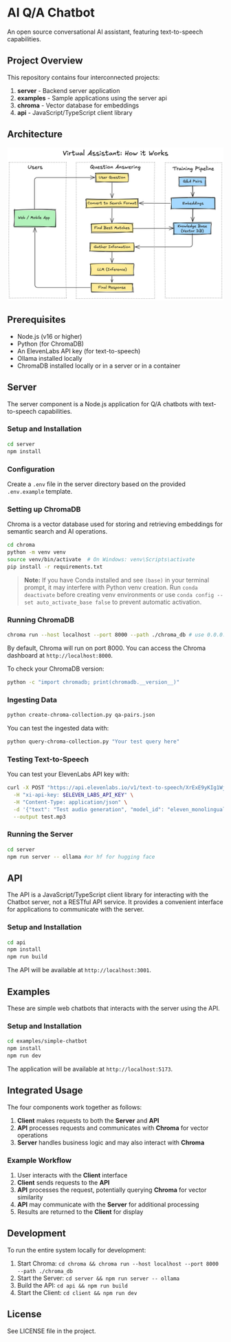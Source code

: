 # AI Q/A Chatbot

An open source conversational AI assistant, featuring text-to-speech capabilities.

## Project Overview

This repository contains four interconnected projects:

1. **server** - Backend server application
2. **examples** - Sample applications using the server api
3. **chroma** - Vector database for embeddings
4. **api** - JavaScript/TypeScript client library

## Architecture

![Architecture Overview](llm-chatbot-architecture.png)

## Prerequisites

- Node.js (v16 or higher)
- Python (for ChromaDB)
- An ElevenLabs API key (for text-to-speech)
- Ollama installed locally
- ChromaDB installed locally or in a server or in a container

## Server

The server component is a Node.js application for Q/A chatbots with text-to-speech capabilities.

### Setup and Installation

```bash
cd server
npm install
```

### Configuration

Create a `.env` file in the server directory based on the provided `.env.example` template.

### Setting up ChromaDB

Chroma is a vector database used for storing and retrieving embeddings for semantic search and AI operations.

```bash
cd chroma
python -m venv venv 
source venv/bin/activate  # On Windows: venv\Scripts\activate
pip install -r requirements.txt
```

> **Note:** If you have Conda installed and see `(base)` in your terminal prompt, it may interfere with Python venv creation. Run `conda deactivate` before creating venv environments or use `conda config --set auto_activate_base false` to prevent automatic activation.

### Running ChromaDB

```bash
chroma run --host localhost --port 8000 --path ./chroma_db # use 0.0.0.0 is you want to expose the server
```
By default, Chroma will run on port 8000. You can access the Chroma dashboard at `http://localhost:8000`.

To check your ChromaDB version:
```bash
python -c "import chromadb; print(chromadb.__version__)"
```

### Ingesting Data

```bash
python create-chroma-collection.py qa-pairs.json
```

You can test the ingested data with:
```bash
python query-chroma-collection.py "Your test query here"
```

### Testing Text-to-Speech

You can test your ElevenLabs API key with:
```bash
curl -X POST "https://api.elevenlabs.io/v1/text-to-speech/XrExE9yKIg1WjnnlVkGX" \
  -H "xi-api-key: $ELEVEN_LABS_API_KEY" \
  -H "Content-Type: application/json" \
  -d '{"text": "Test audio generation", "model_id": "eleven_monolingual_v1"}' \
  --output test.mp3
```

### Running the Server

```bash
cd server
npm run server -- ollama #or hf for hugging face
```

## API

The API is a JavaScript/TypeScript client library for interacting with the Chatbot server, not a RESTful API service. It provides a convenient interface for applications to communicate with the server.

### Setup and Installation

```bash
cd api
npm install
npm run build
```

The API will be available at `http://localhost:3001`.

## Examples

These are simple web chatbots that interacts with the server using the API.

### Setup and Installation

```bash
cd examples/simple-chatbot
npm install
npm run dev
```
The application will be available at `http://localhost:5173`.


## Integrated Usage

The four components work together as follows:

1. **Client** makes requests to both the **Server** and **API**
2. **API** processes requests and communicates with **Chroma** for vector operations
3. **Server** handles business logic and may also interact with **Chroma**

### Example Workflow

1. User interacts with the **Client** interface
2. **Client** sends requests to the **API**
3. **API** processes the request, potentially querying **Chroma** for vector similarity
4. **API** may communicate with the **Server** for additional processing
5. Results are returned to the **Client** for display

## Development

To run the entire system locally for development:

1. Start Chroma: `cd chroma && chroma run --host localhost --port 8000 --path ./chroma_db`
2. Start the Server: `cd server && npm run server -- ollama`
3. Build the API: `cd api && npm run build`
4. Start the Client: `cd client && npm run dev`

## License

See LICENSE file in the project.
